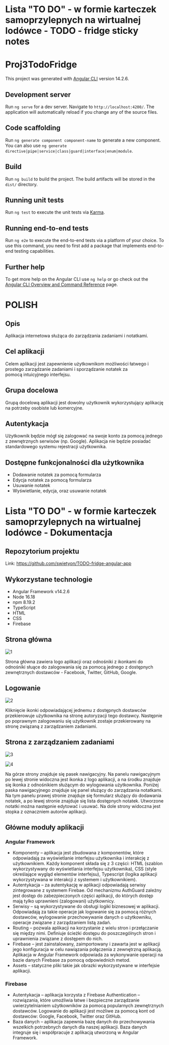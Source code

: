 # Lista "TO DO" - w formie karteczek samoprzylepnych na wirtualnej lodówce - TODO - fridge sticky notes


# Proj3TodoFridge

This project was generated with [Angular CLI](https://github.com/angular/angular-cli) version 14.2.6.

## Development server

Run `ng serve` for a dev server. Navigate to `http://localhost:4200/`. The application will automatically reload if you change any of the source files.

## Code scaffolding

Run `ng generate component component-name` to generate a new component. You can also use `ng generate directive|pipe|service|class|guard|interface|enum|module`.

## Build

Run `ng build` to build the project. The build artifacts will be stored in the `dist/` directory.

## Running unit tests

Run `ng test` to execute the unit tests via [Karma](https://karma-runner.github.io).

## Running end-to-end tests

Run `ng e2e` to execute the end-to-end tests via a platform of your choice. To use this command, you need to first add a package that implements end-to-end testing capabilities.

## Further help

To get more help on the Angular CLI use `ng help` or go check out the [Angular CLI Overview and Command Reference](https://angular.io/cli) page.

# POLISH

## Opis

Aplikacja internetowa służąca do zarządzania zadaniami i notatkami.

## Cel aplikacji

Celem aplikacji jest zapewnienie użytkownikom możliwości łatwego i prostego zarządzanie zadaniami i sporządzanie notatek za pomocą intuicyjnego interfejsu. 

## Grupa docelowa

Grupą docelową aplikacji jest dowolny użytkownik wykorzystujący aplikację na potrzeby osobiste lub komercyjne.


## Autentykacja

Użytkownik będzie mógł się zalogować na swoje konto za pomocą jednego z zewnętrznych serwisów (np. Google). Aplikacja nie będzie posiadać standardowego systemu rejestracji użytkownika.


## Dostępne funkcjonalności dla użytkownika

- Dodawanie notatek za pomocą formularza
- Edycja notatek za pomocą formularza
- Usuwanie notatek
- Wyświetlanie, edycja, oraz usuwanie notatek

# Lista "TO DO" - w formie karteczek samoprzylepnych na wirtualnej lodówce - Dokumentacja

## Repozytorium projektu
Link: https://github.com/swietyon/TODO-fridge-angular-app

## Wykorzystane technologie
- Angular Framework v14.2.6
- Node 16.18
- npm 8.19.2
- TypeScript
- HTML
- CSS
- Firebase

## Strona główna
![1](/screenshots/1.png)

Strona główna zawiera logo aplikacji oraz odnośniki z ikonkami do odnośniki słuące do zalogowania się za pomocą jednego z dostępnych zewnętrznych dostawców - Facebook, Twitter, GitHub, Google.

## Logowanie
![2](/screenshots/4.png)

Kliknięcie ikonki odpowiadającej jednemu z dostępnych dostawców przekierowuje użytkownika na stronę autoryzacji tego dostawcy. Następnie po poprawnym zalogowaniu się użytkownik zostaje przekierowany na stronę związaną z zarządzaniem zadaniami.

## Strona z zarządzaniem zadaniami
![3](/screenshots/2.png)

![4](/screenshots/3.png)

Na górze strony znajduje się pasek nawigacyjny. Na panelu nawigacyjnym po lewej stronie widoczna jest ikonka z logo aplikacji, a na środku znajduje się ikonka z odnośnikiem służącym do wylogowania użytkownika. Poniżej paska nawigacyjnego znajduje się panel służący do zarządzania notatkami. Na tym panelu prawej stronie znajduje się formularz służący do dodawania notatek, a po lewej stronie znajduje się lista dostępnych notatek. Utworzone notatki można następnie edytować i usuwać. Na dole strony widoczna jest stopka z oznaczniem autorów aplikacji.

## Główne moduły aplikacji
### Angular Framework
- Komponenty – aplikacja jest zbudowana z komponentów, które odpowiadają za wyświetlanie interfejsu użytkownika i interakcję z użytkownikiem. Każdy komponent składa się z 3 części: HTML (szablon wykorzystywany do wyświetlania interfejsu użytkownika), CSS (style określające wygląd elementów interfejsu), Typescript (logika aplikacji wykorzystywana w interakcji z systemem i użytkownikiem).
- Autentykacja – za autentykację w aplikacji odpowiadają serwisy zintegrowane z systemem Firebae. Od mechanizmu AuthGuard zależny jest dostęp do zabezpieczonych części aplikacji, do których dostęp mają tylko uprawnieni (zalogowani) użytkownicy.
- Serwisy – są wykorzystywane do obsługi logiki biznesowej w aplikacji. Odpowiadają za takie operacje jak logowanie się za pomocą różnych dostawców, wylogowanie przechowywanie danych o użytkowniku, operacje związane z zarządzaniem listą zadań.
- Routing – pozwala aplikacji na korzystanie z wielu stron i przełączanie się między nimi. Definiuje ścieżki dostępu do poszczególnych stron i uprawnienia związane z dostępem do nich.
- Firebase – jest zainstalowany, zaimportowany i zawarta jest w aplikacji jego konfiguracja w celu nawiązania połączenia z zewnętrzną aplikacją. Aplikacja w Angular Framework odpowiada za wykonywanie operacji na bazie danych Firebase za pomocą odpowiednich metod.
- Assets – statyczne pliki takie jak obrazki wykorzystywane w interfejsie aplikacji.

### Firebase
- Autentykacja – aplikacja korzysta z Firebase Authentication – rozwiązania, które umożliwia łatwe i bezpieczne zarządzanie uwierzytelnianiem użytkowników za pomocą popularnych zewnętrznych dostawców. Logowanie do aplikacji jest możliwe za pomocą kont od dostawców: Google, Facebook, Twitter oraz GitHub.
- Baza danych – aplikacja zapewnia bazę danych do przechowywania wszelkich potrzebnych danych dla naszej aplikacji. Baza danych integruje się i współpracuje z aplikacją utworzoną w Angular Framework.

